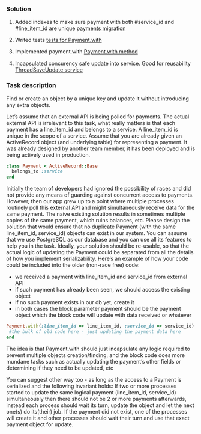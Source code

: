 ### Solution
1. Added indexes to make sure payment with both #service_id and #line_item_id are unique
  [payments migration](db/migrate/20171123195145_create_payments.rb)

2. Writed tests
  [tests for Payment.with](spec/models/payment_spec.rb)

3. Implemented payment.with
  [Payment.with method](app/models/payment.rb)

4. Incapsulated concurency safe update into service. Good for reusability
  [ThreadSaveUpdate service](app/services/thread_safe_update.rb)


### Task description

Find or create an object by a unique key and update it without introducing any extra objects.

Let’s assume that an external API is being polled for payments. The actual external API is irrelevant to this task, what really matters is that each payment has a line_item_id and belongs to a service. A line_item_id is unique in the scope of a service. 
Assume that you are already given an ActiveRecord object (and underlying table) for representing a payment. It was already designed by another team member, it has been deployed and is being actively used in production. 

```ruby
class Payment < ActiveRecord::Base
  belongs_to :service 
end 
```

Initially the team of developers had ignored the possibility of races and did not provide any means of guarding against concurrent access to payments. However, then our app grew up to a point where multiple processes routinely poll this external API and might simultaneously receive data for the same payment. 
The naive existing solution results in sometimes multiple copies of the same payment, which ruins balances, etc. 
Please design the solution that would ensure that no duplicate Payment (with the same line_item_id, service_id) objects can exist in our system. You can assume that we use PostgreSQL as our database and you can use all its features to help you in the task. 
Ideally, your solution should be re-usable, so that the actual logic of updating the Payment could be separated from all the details of how you implement serializability. Here’s an example of how your code could be included into the older (non-race free) code: 

+ we received a payment with line_item_id and service_id from external API
+ if such payment has already been seen, we should access the existing object 
+ if no such payment exists in our db yet, create it 
+ in both cases the block parameter payment should be the payment 
object which the block code will update with data received or whatever 

```ruby
Payment.with(:line_item_id => line_item_id, :service_id => service_id) do |payment| 
 #the bulk of old code here - just updating the payment data here
end
```

The idea is that Payment.with should just incapsulate any logic required to prevent multiple objects creation/finding, and the block code does more mundane tasks such as actually updating the payment’s other fields or determining if they need to be updated, etc 

You can suggest other way too - as long as the access to a Payment is serialized and the following invariant holds: If two or more processes started to update the same logical payment (line_item_id, service_id) simultaneously then there should not be 2 or more payments afterwards, instead each process should wait its turn, update the object and let the next one(s) do its(their) job. If the payment did not exist, one of the processes will create it and other processes should wait their turn and use that exact payment object for update.
